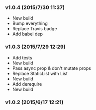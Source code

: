 ### v1.0.4	(2015/7/30 11:37)
* New build
* Bump everything
* Replace Travis badge
* Add babel dep

### v1.0.3	(2015/7/29 12:29)
* Add tests
* New build
* Pass async prop & don't mutate props
* Replace StaticList with List
* New build
* Add derequire
* New build

### v1.0.2	(2015/6/17 12:21)



